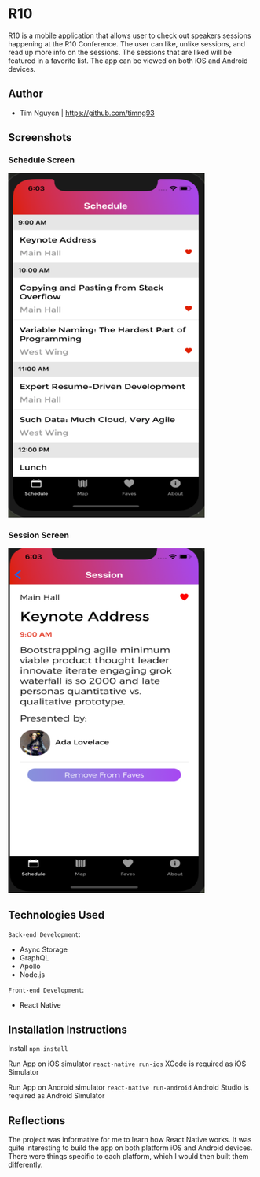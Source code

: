 # R10

R10 is a mobile application that allows user to check out speakers sessions happening at the R10 Conference. The user can like, unlike sessions, and read up more info on the sessions. The sessions that are liked will be featured in a favorite list. The app can be viewed on both iOS and Android devices.

## Author

- Tim Nguyen | https://github.com/timng93

## Screenshots

### Schedule Screen

<img src="./screenshots/schedule.png" width="400" height="700">

### Session Screen

<img src="./screenshots/session.png" width="400" height="700">

## Technologies Used

`Back-end Development`:

- Async Storage
- GraphQL
- Apollo
- Node.js

`Front-end Development`:

- React Native

## Installation Instructions

Install
`npm install`

Run App on iOS simulator
`react-native run-ios`
XCode is required as iOS Simulator

Run App on Android simulator
`react-native run-android`
Android Studio is required as Android Simulator


## Reflections

The project was informative for me to learn how React Native works. It was quite interesting to build the app on both platform iOS and Android devices. There were things specific to each platform, which I would then built them differently. 
